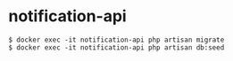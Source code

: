 # notification-api

```shell
$ docker exec -it notification-api php artisan migrate
$ docker exec -it notification-api php artisan db:seed
```
